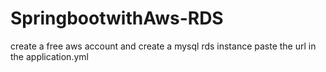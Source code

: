 # SpringbootwithAws-RDS

create a free aws account and create a mysql rds instance paste the url in the application.yml
